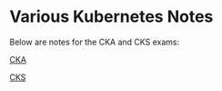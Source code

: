 # Various Kubernetes Notes

Below are notes for the CKA and CKS exams:

[CKA](cka.md)

[CKS](cks.md)
